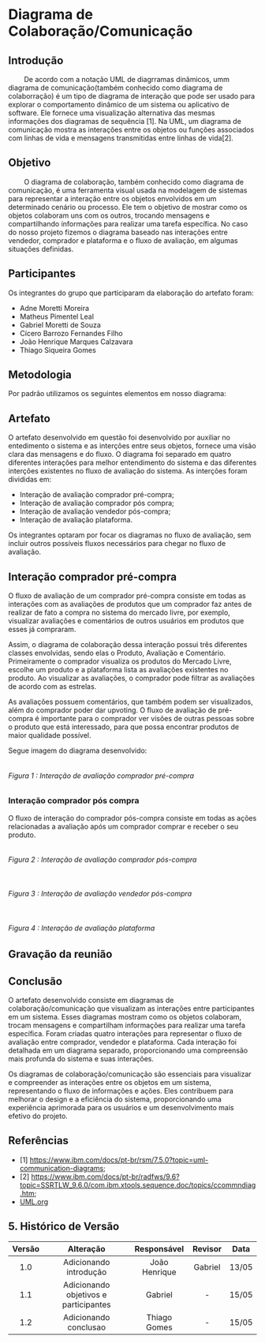 # Diagrama de Colaboração/Comunicação

## Introdução

&emsp;&emsp; De acordo com a notação UML de diagrramas dinâmicos, umm diagrama de comunicação(também conhecido como diagrama de colaborração) é um tipo de diagrama
de interação que pode ser usado para explorar o comportamento dinâmico de um sistema ou aplicativo de software. Ele fornece uma visualização alternativa das mesmas informações dos diagramas de sequência [1].
Na UML, um diagrama de comunicação mostra as interações entre os objetos ou funções associados com linhas de vida e mensagens transmitidas entre linhas de vida[2].

## Objetivo

&emsp;&emsp; O diagrama de colaboração, também conhecido como diagrama de comunicação, é uma ferramenta visual usada na modelagem de sistemas para representar a interação entre os objetos envolvidos em um determinado cenário ou processo. Ele tem o objetivo de mostrar como os objetos colaboram uns com os outros, trocando mensagens e compartilhando informações para realizar uma tarefa específica. No caso do nosso projeto fizemos o diagrama baseado nas interações entre vendedor, comprador e plataforma e o fluxo de avaliação, em algumas situações definidas.

## Participantes

Os integrantes do grupo que participaram da elaboração do artefato foram:

- Adne Moretti Moreira
- Matheus Pimentel Leal
- Gabriel Moretti de Souza
- Cícero Barrozo Fernandes Filho
- João Henrique Marques Calzavara
- Thiago Siqueira Gomes

## Metodologia

Por padrão utilizamos os seguintes elementos em nosso diagrama:

## Artefato

O artefato desenvolvido em questão foi desenvolvido por auxiliar no entedimento o sistema e as interções entre seus objetos, fornece uma visão clara das mensagens e do fluxo.
O diagrama foi separado em quatro diferentes interações para melhor entendimento do sistema e das diferentes interções existentes no fluxo de avaliação do sistema. As interções foram divididas em:

- Interação de avaliação comprador pré-compra;
- Interação de avaliação comprador pós compra;
- Interação de avaliação vendedor pós-compra;
- Interação de avaliação plataforma.

Os integrantes optaram por focar os diagramas no fluxo de avaliação, sem incluir outros possíveis fluxos necessários para chegar no fluxo de avaliação.

## Interação comprador pré-compra

O fluxo de avaliação de um comprador pré-compra consiste em todas as interações com as avaliações de produtos que um comprador faz antes de realizar de fato a compra no sistema do mercado livre, por exemplo, visualizar avaliações e comentários de outros usuários em produtos que esses já compraram.

Assim, o diagrama de colaboração dessa interação possui três diferentes classes envolvidas, sendo elas o Produto, Avaliação e Comentário. Primeiramente o comprador visualiza os produtos do Mercado Livre, escolhe um produto e a plataforma lista as avaliações existentes no produto. Ao visualizar as avaliações, o comprador pode filtrar as avaliações de acordo com as estrelas.

As avaliações possuem comentários, que também podem ser visualizados, além do comprador poder dar upvoting. O fluxo de avaliação de pré-compra é importante para o comprador ver visões de outras pessoas sobre o produto que está interessado, para que possa encontrar produtos de maior qualidade possível.

Segue imagem do diagrama desenvolvido:

<div style="display: center; align-items: center;">
  <img src="Assets/diagramas/Colaboracao2.png" alt="" style="margin-right: 20px;"/>
  <div style="flex-grow: 1;">
    <h6 style="text-align: flex;">
    Figura 1 : Interação de avaliação comprador pré-compra
    </h6>
  </div>
</div>

### Interação comprador pós compra

O fluxo de interação do comprador pós-compra consiste em todas as ações relacionadas a avaliação após um comprador comprar e receber o seu produto.

<div style="display: center; align-items: center;">
  <img src="Assets/diagramas/Colaboracao1.png" alt="" style="margin-right: 20px;"/>
  <div style="flex-grow: 1;">
    <h6 style="text-align: flex;">
    Figura 2 : Interação de avaliação comprador pós-compra
    </h6>
  </div>
</div>

<div style="display: center; align-items: center;">
  <img src="Assets/diagramas/Colaboracao3.png" alt="" style="margin-right: 20px;"/>
  <div style="flex-grow: 1;">
    <h6 style="text-align: flex;">
    Figura 3 : Interação de avaliação vendedor pós-compra
    </h6>
  </div>
</div>

<div style="display: center; align-items: center;">
  <img src="Assets/diagramas/Colaboracao4.png" alt="" style="margin-right: 20px;"/>
  <div style="flex-grow: 1;">
    <h6 style="text-align: flex;">
    Figura 4 : Interação de avaliação plataforma 
    </h6>
  </div>
</div>

## Gravação da reunião

## Conclusão

O artefato desenvolvido consiste em diagramas de colaboração/comunicação que visualizam as interações entre participantes em um sistema. Esses diagramas mostram como os objetos colaboram, trocam mensagens e compartilham informações para realizar uma tarefa específica. Foram criadas quatro interações para representar o fluxo de avaliação entre comprador, vendedor e plataforma. Cada interação foi detalhada em um diagrama separado, proporcionando uma compreensão mais profunda do sistema e suas interações.

Os diagramas de colaboração/comunicação são essenciais para visualizar e compreender as interações entre os objetos em um sistema, representando o fluxo de informações e ações. Eles contribuem para melhorar o design e a eficiência do sistema, proporcionando uma experiência aprimorada para os usuários e um desenvolvimento mais efetivo do projeto.

## Referências

- [1] https://www.ibm.com/docs/pt-br/rsm/7.5.0?topic=uml-communication-diagrams;
- [2] https://www.ibm.com/docs/pt-br/radfws/9.6?topic=SSRTLW_9.6.0/com.ibm.xtools.sequence.doc/topics/ccommndiag.htm;
- [UML.org](https://www.uml.org/what-is-uml.htm)

## 5. Histórico de Versão

| Versão |               Alteração               |  Responsável  | Revisor | Data  |
| :----: | :-----------------------------------: | :-----------: | :-----: | :---: |
|  1.0   |        Adicionando introdução         | João Henrique | Gabriel | 13/05 |
|  1.1   | Adicionando objetivos e participantes |    Gabriel    |    -    | 15/05 |
|  1.2   |         Adicionando conclusao         | Thiago Gomes  |    -    | 15/05 |
